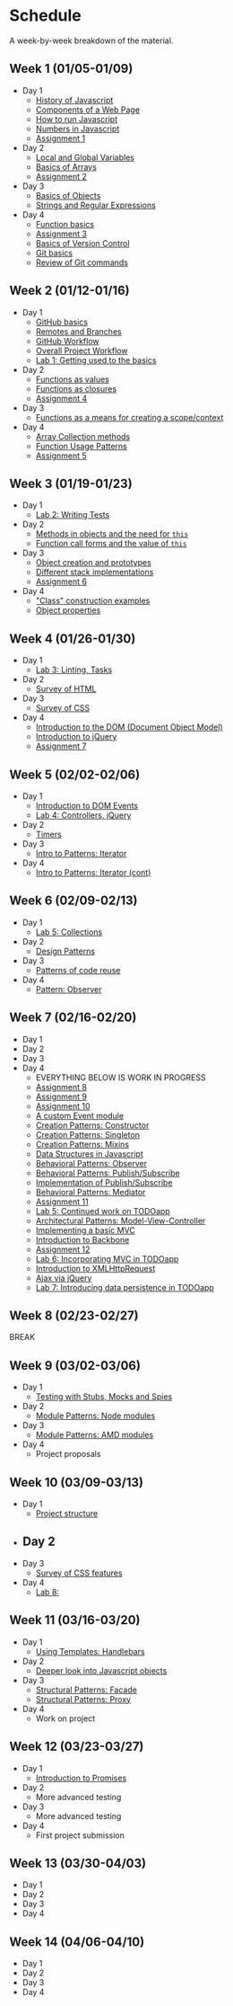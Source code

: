 # Schedule

A week-by-week breakdown of the material.

## Week  1 (01/05-01/09)

- Day 1
    - [History of Javascript](notes/history.md)
    - [Components of a Web Page](notes/page_components.md)
    - [How to run Javascript](notes/how_to_run.md)
    - [Numbers in Javascript](notes/numbers.md)
    - [Assignment 1](assignments/1.md)
- Day 2
    - [Local and Global Variables](notes/local_vs_global.md)
    - [Basics of Arrays](notes/array_basics.md)
    - [Assignment 2](assignments/2.md)
- Day 3
    - [Basics of Objects](notes/object_basics.md)
    - [Strings and Regular Expressions](notes/strings_and_re.md)
- Day 4
    - [Function basics](notes/functions_basic.md)
    - [Assignment 3](assignments/3.md)
    - [Basics of Version Control](notes/git_version_control.md)
    - [Git basics](notes/git_basics.md)
    - [Review of Git commands](notes/git_commands_review.md)

## Week  2 (01/12-01/16)

- Day 1
    - [GitHub basics](notes/github_basics.md)
    - [Remotes and Branches](notes/git_remotes_branches.md)
    - [GitHub Workflow](notes/github_workflow.md)
    - [Overall Project Workflow](notes/project_workflow.md)
    - [Lab 1: Getting used to the basics](labs/1.md)
- Day 2
    - [Functions as values](notes/function_values.md)
    - [Functions as closures](notes/function_closures.md)
    - [Assignment 4](assignments/4.md)
- Day 3
    - [Functions as a means for creating a scope/context](notes/functions_for_scope.md)
- Day 4
    - [Array Collection methods](notes/array_collection_methods.md)
    - [Function Usage Patterns](notes/function_usage_patterns.md)
    - [Assignment 5](assignments/5.md)

## Week  3 (01/19-01/23)

- Day 1
    - [Lab 2: Writing Tests](labs/2.md)
- Day 2
    - [Methods in objects and the need for `this`](notes/object_methods.md)
    - [Function call forms and the value of `this`](notes/function_calls_and_this.md)
- Day 3
    - [Object creation and prototypes](notes/object_creation_prototypes.md)
    - [Different stack implementations](notes/stack_various.md)
    - [Assignment 6](assignments/6.md)
- Day 4
    - ["Class" construction examples](notes/class_construction.md)
    - [Object properties](notes/object_properties.md)

## Week  4 (01/26-01/30)

- Day 1
    - [Lab 3: Linting, Tasks](labs/3.md)
- Day 2
    - [Survey of HTML](notes/html_survey.md)
- Day 3
    - [Survey of CSS](notes/css_survey.md)
- Day 4
    - [Introduction to the DOM (Document Object Model)](notes/dom_intro.md)
    - [Introduction to jQuery](notes/jquery_intro.md)
    - [Assignment 7](assignments/7.md)

## Week  5 (02/02-02/06)

- Day 1
    - [Introduction to DOM Events](notes/events_intro.md)
    - [Lab 4: Controllers, jQuery](labs/4.md)
- Day 2
    - [Timers](notes/events_timers.md)
- Day 3
    - [Intro to Patterns: Iterator](notes/patterns_iterator.md)
- Day 4
    - [Intro to Patterns: Iterator (cont)](notes/patterns_iterator.md)

## Week  6 (02/09-02/13)

- Day 1
    - [Lab 5: Collections](labs/5.md)
- Day 2
    - [Design Patterns](notes/design_patterns.md)
- Day 3
    - [Patterns of code reuse](notes/code_reuse.md)
- Day 4
    - [Pattern: Observer](notes/patterns_observer.md)

## Week  7 (02/16-02/20)

- Day 1
- Day 2
- Day 3
- Day 4
    - EVERYTHING BELOW IS WORK IN PROGRESS
    - [Assignment 8](assignments/8.md)
    - [Assignment 9](assignments/9.md)
    - [Assignment 10](assignments/10.md)
    - [A custom Event module](notes/event_custom.md)
    - [Creation Patterns: Constructor](notes/pattern_constructor.md)
    - [Creation Patterns: Singleton](notes/pattern_singleton.md)
    - [Creation Patterns: Mixins](notes/pattern_mixin.md)
    - [Data Structures in Javascript](notes/data_structures.md)
    - [Behavioral Patterns: Observer](notes/pattern_observer.md)
    - [Behavioral Patterns: Publish/Subscribe](notes/pattern_pubsub.md)
    - [Implementation of Publish/Subscribe](notes/pubsub_implementation.md)
    - [Behavioral Patterns: Mediator](notes/pattern_mediator.md)
    - [Assignment 11](assignments/11.md)
    - [Lab 5: Continued work on TODOapp](labs/5.md)
    - [Architectural Patterns: Model-View-Controller](notes/pattern_mvc.md)
    - [Implementing a basic MVC](notes/mvc_implement.md)
    - [Introduction to Backbone](notes/backbone.md)
    - [Assignment 12](assignments/12.md)
    - [Lab 6: Incorporating MVC in TODOapp](labs/6.md)
    - [Introduction to XMLHttpRequest](notes/xhr_intro.md)
    - [Ajax via jQuery](notes/xhr_jquery.md)
    - [Lab 7: Introducing data persistence in TODOapp](labs/7.md)

## Week  8 (02/23-02/27)

BREAK

## Week  9 (03/02-03/06)

- Day 1
    - [Testing with Stubs, Mocks and Spies](notes/test_stubs.md)
- Day 2
    - [Module Patterns: Node modules](notes/pattern_module.md)
- Day 3
    - [Module Patterns: AMD modules](notes/pattern_amd.md)
- Day 4
    - Project proposals

## Week 10 (03/09-03/13)

- Day 1
    - [Project structure](notes/project.md)
- Day 2
    -
- Day 3
    - [Survey of CSS features](notes/css_survey.md)
- Day 4
    - [Lab 8: ](labs/8.md)

## Week 11 (03/16-03/20)

- Day 1
    - [Using Templates: Handlebars](notes/templates.md)
- Day 2
    - [Deeper look into Javascript objects](notes/object_deeper.md)
- Day 3
    - [Structural Patterns: Facade](notes/pattern_facade.md)
    - [Structural Patterns: Proxy](notes/pattern_proxy.md)
- Day 4
    - Work on project

## Week 12 (03/23-03/27)

- Day 1
    - [Introduction to Promises](notes/promises.md)
- Day 2
    - More advanced testing
- Day 3
    - More advanced testing
- Day 4
    - First project submission

## Week 13 (03/30-04/03)

- Day 1
- Day 2
- Day 3
- Day 4

## Week 14 (04/06-04/10)

- Day 1
- Day 2
- Day 3
- Day 4
